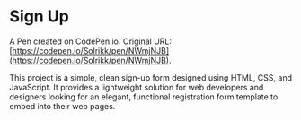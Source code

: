 # Sign Up

A Pen created on CodePen.io. Original URL: [https://codepen.io/Solrikk/pen/NWmjNJB](https://codepen.io/Solrikk/pen/NWmjNJB).

This project is a simple, clean sign-up form designed using HTML, CSS, and JavaScript. It provides a lightweight solution for web developers and designers looking for an elegant, functional registration form template to embed into their web pages.